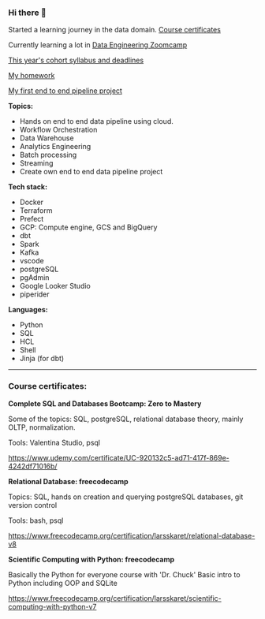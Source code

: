 ### Hi there 👋

Started a learning journey in the data domain. [Course certificates](https://github.com/larsskaret#certificates-from-courses)

Currently learning a lot in [Data Engineering Zoomcamp](https://github.com/DataTalksClub/data-engineering-zoomcamp)

[This year's cohort syllabus and deadlines](https://docs.google.com/spreadsheets/d/e/2PACX-1vSm_klXN3BzrRr7EjpEu_TDTZIQRkoEcCJriF3JdZgk6kPEHD1mxDQn8JvpEzCDpndQB-jE8red3NJj/pubhtml)

[My homework](https://github.com/larsskaret/DataTalksClub_Data-Engineering)

[My first end to end pipeline project](https://github.com/larsskaret/ais-pipeline)

**Topics:**

- Hands on end to end data pipeline using cloud.
- Workflow Orchestration
- Data Warehouse
- Analytics Engineering
- Batch processing
- Streaming
- Create own end to end data pipeline project

**Tech stack:**

- Docker
- Terraform
- Prefect
- GCP: Compute engine, GCS and BigQuery
- dbt
- Spark
- Kafka
- vscode
- postgreSQL
- pgAdmin
- Google Looker Studio
- piperider

**Languages:**

- Python
- SQL
- HCL
- Shell
- Jinja (for dbt)
---

### Course certificates:

**Complete SQL and Databases Bootcamp: Zero to Mastery**

Some of the topics: SQL, postgreSQL, relational database theory, mainly OLTP, normalization.

Tools: Valentina Studio, psql

https://www.udemy.com/certificate/UC-920132c5-ad71-417f-869e-4242df71016b/

**Relational Database: freecodecamp**

Topics: SQL, hands on creation and querying postgreSQL databases, git version control

Tools: bash, psql

https://www.freecodecamp.org/certification/larsskaret/relational-database-v8

**Scientific Computing with Python: freecodecamp**

Basically the Python for everyone course with 'Dr. Chuck'
Basic intro to Python including OOP and SQLite

https://www.freecodecamp.org/certification/larsskaret/scientific-computing-with-python-v7
<!--
**larsskaret/larsskaret** is a ✨ _special_ ✨ repository because its `README.md` (this file) appears on your GitHub profile.

Here are some ideas to get you started:

- 🔭 I’m currently working on ...
- 🌱 I’m currently learning ...
- 👯 I’m looking to collaborate on ...
- 🤔 I’m looking for help with ...
- 💬 Ask me about ...
- 📫 How to reach me: ...
- 😄 Pronouns: ...
- ⚡ Fun fact: ...
-->
